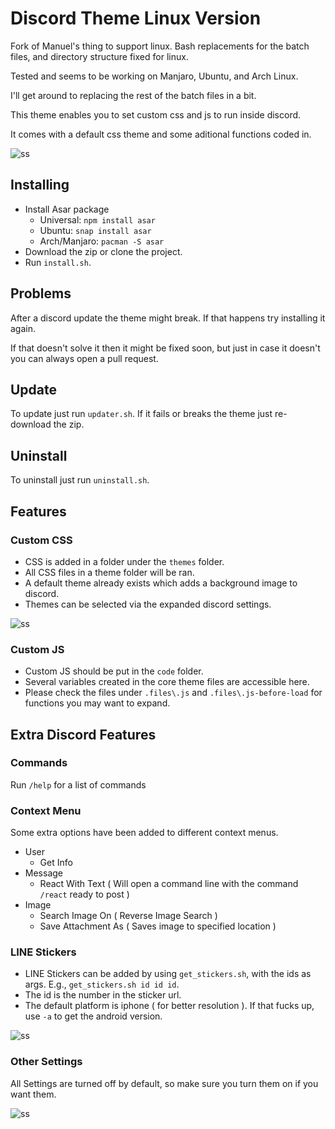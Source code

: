# Discord Theme Linux Version

Fork of Manuel's thing to support linux. Bash replacements for the batch files, and directory structure fixed for linux.

Tested and seems to be working on Manjaro, Ubuntu, and Arch Linux.

I'll get around to replacing the rest of the batch files in a bit.

This theme enables you to set custom css and js to run inside discord.

It comes with a default css theme and some aditional functions coded in.

![ss](https://i.imgur.com/m8s5iSj.png)

## Installing
* Install Asar package
  * Universal: `npm install asar`
  * Ubuntu: `snap install asar`
  * Arch/Manjaro: `pacman -S asar`
* Download the zip or clone the project.
* Run `install.sh`.

## Problems

After a discord update the theme might break. If that happens try installing it again.

If that doesn't solve it then it might be fixed soon, but just in case it doesn't you can always open a pull request.

## Update

To update just run `updater.sh`. If it fails or breaks the theme just re-download the zip.

## Uninstall

To uninstall just run `uninstall.sh`.

## Features

### Custom CSS
* CSS is added in a folder under the `themes` folder.
* All CSS files in a theme folder will be ran.
* A default theme already exists which adds a background image to discord.
* Themes can be selected via the expanded discord settings.

![ss](https://i.imgur.com/OgEWRIY.png)

### Custom JS
* Custom JS should be put in the `code` folder.
* Several variables created in the core theme files are accessible here.
* Please check the files under `.files\.js` and `.files\.js-before-load` for functions you may want to expand.

## Extra Discord Features

### Commands
Run `/help` for a list of commands

### Context Menu
Some extra options have been added to different context menus.
* User
  * Get Info
* Message
  * React With Text ( Will open a command line with the command `/react` ready to post )
* Image
  * Search Image On ( Reverse Image Search )
  * Save Attachment As ( Saves image to specified location )

### LINE Stickers

* LINE Stickers can be added by using `get_stickers.sh`, with the ids as args. E.g., `get_stickers.sh id id id`.
* The id is the number in the sticker url.
* The default platform is iphone ( for better resolution ). If that fucks up, use `-a` to get the android version.

![ss](https://i.imgur.com/hv6wPqz.png)

### Other Settings

All Settings are turned off by default, so make sure you turn them on if you want them.

![ss](https://i.imgur.com/NxzwJdS.png)
